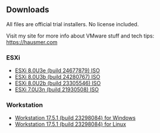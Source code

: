 ## Downloads
All files are official trial installers. No license included.

Visit my site for more info about VMware stuff and tech tips: https://hausmer.com
### ESXi
* [ESXi 8.0U3e (build 24677879) ISO](https://pubdl.hausmer.com/esxi/VMware-VMvisor-Installer-8.0U3e-24677879.x86_64.iso)
* [ESXi 8.0U3b (build 24280767) ISO](https://dl.hausmer.com/pub/VMware-VMvisor-Installer-8.0U3b-24280767.iso)
* [ESXi 8.0U2b (build 23305546) ISO](https://dl.hausmer.com/pub/ESXI-8.0U2b.iso)
* [ESXi 7.0U3n (build 21930508) ISO](https://dl.hausmer.com/pub/VMware-VMvisor-Installer-7.0U3n-21930508.iso)

### Workstation

* [Workstation 17.5.1 (build 23298084) for Windows](https://dl.hausmer.com/pub/VMware-workstation-full-17.5.1-23298084.exe)
* [Workstation 17.5.1 (build 23298084) for Linux](https://dl.hausmer.com/pub/VMware-Workstation-Full-17.5.1-23298084.x86_64.bundle)
